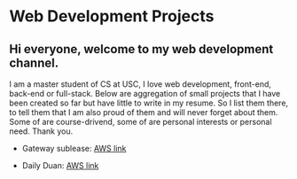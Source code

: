 # Web Development Projects

## Hi everyone, welcome to my web development channel. 
I am a master student of CS at USC, I love web development, front-end, back-end or full-stack. Below are aggregation of small projects that I have been created so far but have little to write in my resume. So I list them there, to tell them that I am also proud of them and will never forget about them. Some of are course-drivend, some of are personal interests or personal need. Thank you.

* Gateway sublease: [AWS link](http://dwjsublease.s3-website-us-west-1.amazonaws.com)

* Daily Duan: [AWS link](http://dailyduan.s3-website-us-west-1.amazonaws.com)
